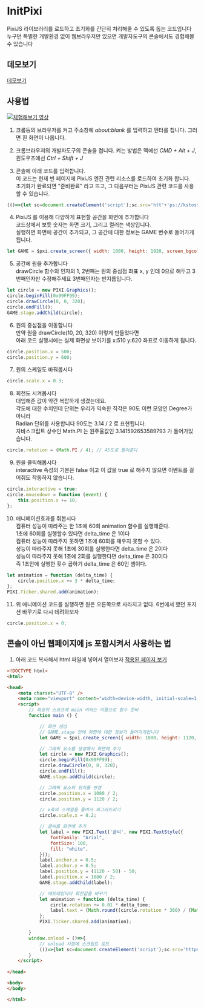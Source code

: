 # InitPixi

PixiJS 라이브러리를 로드하고 초기화를 간단히 처리해줄 수 있도록 돕는 코드입니다  
누구던 특별한 개발환경 없이 웹브라우저만 있으면 개발자도구의 콘솔에서도 경험해볼 수 있습니다  

## 데모보기
[데모보기](https://kstost.github.io/InitPixi/demo.html)

## 사용법

[![체험해보기 영상](https://img.youtube.com/vi/FyG5t_nwGGg/0.jpg)](https://www.youtube.com/watch?v=FyG5t_nwGGg)

1. 크롬등의 브라우저를 켜고 주소창에 *about:blank* 를 입력하고 엔터를 칩니다. 그러면 흰 화면이 나옵니다.

2. 크롬브라우저의 개발자도구의 콘솔을 켭니다. 켜는 방법은 맥에선 *CMD + Alt + J*, 윈도우즈에선 *Ctrl + Shift + J*

3. 콘솔에 아래 코드를 입력합니다.  
이 코드는 현재 빈 페이지에 PixiJS 엔진 관련 리소스를 로드하여 초기화 합니다.  
초기화가 완료되면 "준비완료" 라고 뜨고, 그 다음부터는 PixiJS 관련 코드를 사용할 수 있습니다.  

```javascript
(()=>{let sc=document.createElement('script');sc.src='htt'+'ps://kstost.github.io/InitPixi/pixi_loader_3.js';document.head.appendChild(sc)})();
```

4. PixiJS 를 이용해 다양하게 표현할 공간을 화면에 추가합니다  
코드상에서 보듯 숫자는 화면 크기, 그리고 컬러는 색상입니다.  
실행하면 화면에 공간이 추가되고, 그 공간에 대한 정보는 GAME 변수로 들어가게됩니다.  
```javascript
let GAME = $pxi.create_screen({ width: 1080, height: 1920, screen_bgcolor: '#000', body_bgcolor: '#222' });
```

5. 공간에 원을 추가합니다  
drawCircle 함수의 인자의 1, 2번째는 원의 중심점 좌표 x, y 인데 0으로 해두고 3번째인자만 수정해주세요 3번째인자는 반지름입니다.  
```javascript
let circle = new PIXI.Graphics();
circle.beginFill(0x99FF99);
circle.drawCircle(0, 0, 320);
circle.endFill();
GAME.stage.addChild(circle);
```

6. 원의 중심점을 이동합니다  
만약 원을 drawCircle(10, 20, 320) 이렇게 만들었다면  
아래 코드 실행시에는 실제 화면상 보이기를 x:510 y:620 좌표로 이동하게 됩니다.  
```javascript
circle.position.x = 500;
circle.position.y = 600;
```

7. 원의 스케일도 바꿔봅시다  
```javascript
circle.scale.x = 0.3;
```

8. 회전도 시켜봅시다  
대입해준 값이 약간 복잡하게 생겼는데요.  
각도에 대한 수치인데 단위는 우리가 익숙한 직각은 90도 이런 모양인 Degree가 아니라  
Radian 단위를 사용합니다 90도는 3.14 / 2 로 표현됩니다.  
자바스크립트 상수인 Math.PI 는 원주율값인 3.141592653589793 가 들어가있습니다.  

```javascript
circle.rotation = (Math.PI / 4); // 45도로 틀어준다
```

9. 원을 클릭해봅시다  
interactive 속성의 기본은 false 이고 이 값을 true 로 해주지 않으면 이벤트를 걸어줘도 작동하지 않습니다.  
```javascript
circle.interactive = true;
circle.mousedown = function (event) {
    this.position.x += 10;
};
```

10. 애니메이션효과를 줘봅시다  
컴퓨터 성능이 따라주는 한 1초에 60회 animation 함수를 실행해준다.  
1초에 60회를 실행할수 있다면 delta_time 은 1이다  
컴퓨터 성능이 따라주지 못하면 1초에 60회를 채우지 못할 수 있다.  
성능이 따라주지 못해 1초에 30회를 실행한다면 delta_time 은 2이다  
성능이 따라주지 못해 1초에 2회를 실행한다면 delta_time 은 30이다  
즉 1초안에 실행한 횟수 곱하기 delta_time 은 60인 셈이다.  
```javascript
let animation = function (delta_time) {
    circle.position.x += 3 * delta_time;
};
PIXI.Ticker.shared.add(animation);
```

11. 위 애니메이션 코드를 실행하면 원은 오른쪽으로 사라지고 없다.
6번에서 했던 포지션 바꾸기로 다시 데려와보자
```javascript
circle.position.x = 0;
```

## 콘솔이 아닌 웹페이지에 js 포함시켜서 사용하는 법

1. 아래 코드 복사해서 html 파일에 넣어서 열어보자
[적용된 페이지 보기](https://kstost.github.io/InitPixi/demo.html)

```html
<!DOCTYPE html>
<html>

<head>
    <meta charset="UTF-8" />
    <meta name="viewport" content="width=device-width, initial-scale=1, maximum-scale=1, user-scalable=no">
    <script>
        // 최상위 스코프에 main 이라는 이름으로 함수 준비
        function main () {

            // 화면 생성
            // GAME.stage 안에 화면에 대한 정보가 들어가게됩니다
            let GAME = $pxi.create_screen({ width: 1080, height: 1120, screen_bgcolor: '#000', body_bgcolor: '#222' });

            // 그래픽 요소를 생성해서 화면에 추가
            let circle = new PIXI.Graphics();
            circle.beginFill(0x99FF99);
            circle.drawCircle(0, 0, 320);
            circle.endFill();
            GAME.stage.addChild(circle);

            // 그래픽 요소의 위치를 변경
            circle.position.x = 1080 / 2;
            circle.position.y = 1120 / 2;

            // x축의 스케일을 줄여서 찌그러트리기
            circle.scale.x = 0.2;

            // 글씨를 화면에 추가
            let label = new PIXI.Text('글씨', new PIXI.TextStyle({
                fontFamily: "Arial",
                fontSize: 100,
                fill: "white",
            }));
            label.anchor.x = 0.5;
            label.anchor.y = 0.5;
            label.position.y = (1120 - 50) - 50;
            label.position.x = 1080 / 2;
            GAME.stage.addChild(label);

            // 매프레임마다 회전값을 바꾸기
            let animation = function (delta_time) {
                circle.rotation += 0.01 * delta_time;
                label.text = (Math.round((circle.rotation * 360) / (Math.PI * 2)) % 360) + '°';
            };
            PIXI.Ticker.shared.add(animation);

        }
        window.onload = ()=>{
            // onload 시점에 스크립트 로드
            (()=>{let sc=document.createElement('script');sc.src='https://kstost.github.io/InitPixi/pixi_loader_3.js';document.head.appendChild(sc)})();
        }
    </script>
    
</head>

<body>
</body>

</html>
```
